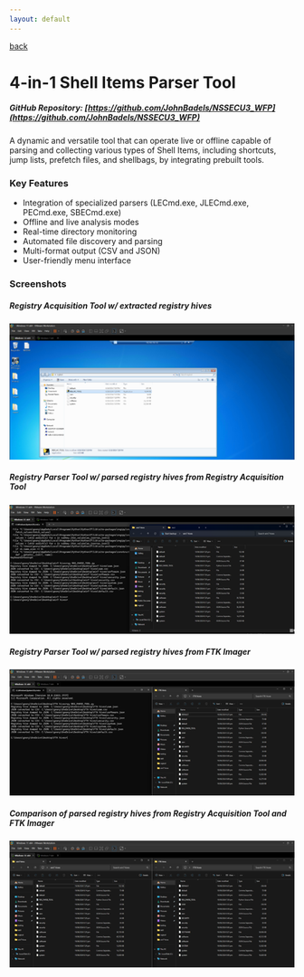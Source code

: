 ```yaml
---
layout: default
---
```


[back](./index.md)

# 4-in-1 Shell Items Parser Tool
##### GitHub Repository: [https://github.com/JohnBadels/NSSECU3_WFP](https://github.com/JohnBadels/NSSECU3_WFP)
A dynamic and versatile tool that can operate live or offline capable of parsing and collecting various types of Shell Items, including shortcuts, jump lists, prefetch files, and shellbags, by integrating prebuilt tools. 

### Key Features
- Integration of specialized parsers (LECmd.exe, JLECmd.exe, PECmd.exe, SBECmd.exe)
- Offline and live analysis modes
- Real-time directory monitoring
- Automated file discovery and parsing
- Multi-format output (CSV and JSON)
- User-friendly menu interface

### Screenshots
##### Registry Acquisition Tool w/ extracted registry hives
![reg-acq-tool-execute](./pictures/reg-acq-tool-execute.png)

##### Registry Parser Tool w/ parsed registry hives from Registry Acquisition Tool
![reg-par-tool-from-reg-acq-tool](./pictures/reg-par-tool-from-reg-acq-tool.png)

##### Registry Parser Tool w/ parsed registry hives from FTK Imager
![reg-par-tool-from-ftk](./pictures/reg-par-tool-from-ftk.png)

##### Comparison of parsed registry hives from Registry Acquisition Tool and FTK Imager
![compare-parsed-data](./pictures/compare-parsed-data.png)
